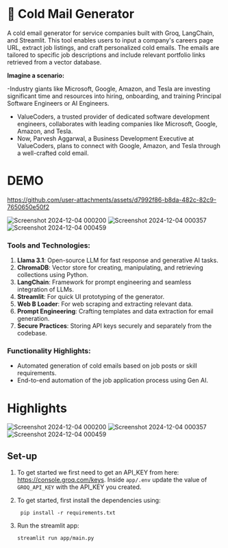 # 📧 Cold Mail Generator
A cold email generator for service companies built with Groq, LangChain, and Streamlit. This tool enables users to input a company's careers page URL, extract job listings, and craft personalized cold emails. The emails are tailored to specific job descriptions and include relevant portfolio links retrieved from a vector database.

**Imagine a scenario:**

-Industry giants like Microsoft, Google, Amazon, and Tesla are investing significant time and resources into hiring, onboarding, and training Principal Software Engineers or AI Engineers.
- ValueCoders, a trusted provider of dedicated software development engineers, collaborates with leading companies like Microsoft, Google, Amazon, and Tesla.
- Now, Parvesh Aggarwal, a Business Development Executive at ValueCoders, plans to connect with Google, Amazon, and Tesla through a well-crafted cold email.
 
# DEMO

https://github.com/user-attachments/assets/d7992f86-b8da-482c-82c9-7650650e50f2

  ![Screenshot 2024-12-04 000200](https://github.com/user-attachments/assets/095d48a6-96f1-40be-9642-697fb6c91eb1)
  ![Screenshot 2024-12-04 000357](https://github.com/user-attachments/assets/d126dba5-089a-4e8a-96a8-6944acbc223a)
  ![Screenshot 2024-12-04 000459](https://github.com/user-attachments/assets/0484b08c-625a-4ec7-ae8d-d92b065961f2)

### Tools and Technologies:

1. **Llama 3.1**: Open-source LLM for fast response and generative AI tasks.
2. **ChromaDB**: Vector store for creating, manipulating, and retrieving collections using Python.
3. **LangChain**: Framework for prompt engineering and seamless integration of LLMs.
4. **Streamlit**: For quick UI prototyping of the generator.
5. **Web B Loader**: For web scraping and extracting relevant data.
6. **Prompt Engineering**: Crafting templates and data extraction for email generation.
7. **Secure Practices**: Storing API keys securely and separately from the codebase.  

### Functionality Highlights:
- Automated generation of cold emails based on job posts or skill requirements.
- End-to-end automation of the job application process using Gen AI.

# Highlights 
   ![Screenshot 2024-12-04 000200](https://github.com/user-attachments/assets/095d48a6-96f1-40be-9642-697fb6c91eb1)
  ![Screenshot 2024-12-04 000357](https://github.com/user-attachments/assets/d126dba5-089a-4e8a-96a8-6944acbc223a)
  ![Screenshot 2024-12-04 000459](https://github.com/user-attachments/assets/0484b08c-625a-4ec7-ae8d-d92b065961f2)
 
## Set-up
1. To get started we first need to get an API_KEY from here: https://console.groq.com/keys. Inside `app/.env` update the value of `GROQ_API_KEY` with the API_KEY you created. 

2. To get started, first install the dependencies using:
    ```commandline
     pip install -r requirements.txt
    ``` 
3. Run the streamlit app:
   ```commandline
   streamlit run app/main.py
   ```

